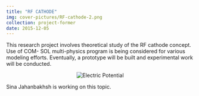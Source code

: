 ```yaml
---
title: "RF CATHODE"
img: cover-pictures/RF-cathode-2.png
collection: project-former
date: 2015-12-05
---
```

This research project involves theoretical study of the RF cathode concept. Use of COM- SOL multi-physics program is being considered for various modeling efforts. Eventually, a prototype will be built and experimental work will be conducted.

<center>
<img src="/images/projects-former/RF-cathode_2.png" alt="Electric Potential" style="width=95.0%;"/>
</center>

Sina Jahanbakhsh is working on this topic.